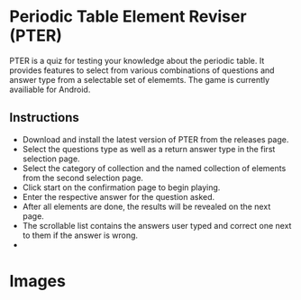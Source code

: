 # Periodic Table Element Reviser (PTER)
PTER is a quiz for testing your knowledge about the periodic table. It provides features to select from various combinations of questions and answer type from a selectable set of elememts.
The game is currently availiable for Android.

## Instructions
- Download and install the latest version of PTER from the releases page.
- Select the questions type as well as a return answer type in the first selection page.
- Select the category of collection and the named collection of elements from the second selection page.
- Click start on the confirmation page to begin playing.
- Enter the respective answer for the question asked.
- After all elements are done, the results will be revealed on the next page.
- The scrollable list contains the answers user typed and correct one next to them if the answer is wrong.
- 
# Images
